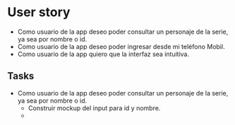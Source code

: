# User story

- Como usuario de la app deseo poder consultar un personaje de la serie, ya sea por nombre o id.
- Como usuario de la app deseo poder ingresar desde mi teléfono Mobil.
- Como usuario de la app quiero que la interfaz sea intuitiva.

## Tasks

- Como usuario de la app deseo poder consultar un personaje de la serie, ya sea por nombre o id.
    - Construir mockup del input para id y nombre.
    - 
